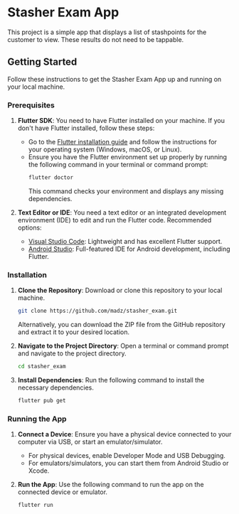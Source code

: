 # Stasher Exam App

This project is a simple app that displays a list of stashpoints for the customer to view. These results do not need to be tappable.

## Getting Started

Follow these instructions to get the Stasher Exam App up and running on your local machine.

### Prerequisites

1. **Flutter SDK**: You need to have Flutter installed on your machine. If you don't have Flutter installed, follow these steps:
    - Go to the [Flutter installation guide](https://flutter.dev/docs/get-started/install) and follow the instructions for your operating system (Windows, macOS, or Linux).
    - Ensure you have the Flutter environment set up properly by running the following command in your terminal or command prompt:
      ```sh
      flutter doctor
      ```
      This command checks your environment and displays any missing dependencies.

2. **Text Editor or IDE**: You need a text editor or an integrated development environment (IDE) to edit and run the Flutter code. Recommended options:
    - [Visual Studio Code](https://code.visualstudio.com/): Lightweight and has excellent Flutter support.
    - [Android Studio](https://developer.android.com/studio): Full-featured IDE for Android development, including Flutter.

### Installation

1. **Clone the Repository**: Download or clone this repository to your local machine.
   ```sh
   git clone https://github.com/madz/stasher_exam.git
   ```
   Alternatively, you can download the ZIP file from the GitHub repository and extract it to your desired location.

2. **Navigate to the Project Directory**: Open a terminal or command prompt and navigate to the project directory.
   ```sh
   cd stasher_exam
   ```

3. **Install Dependencies**: Run the following command to install the necessary dependencies.
   ```sh
   flutter pub get
   ```

### Running the App

1. **Connect a Device**: Ensure you have a physical device connected to your computer via USB, or start an emulator/simulator.
    - For physical devices, enable Developer Mode and USB Debugging.
    - For emulators/simulators, you can start them from Android Studio or Xcode.

2. **Run the App**: Use the following command to run the app on the connected device or emulator.
   ```sh
   flutter run
   ```
